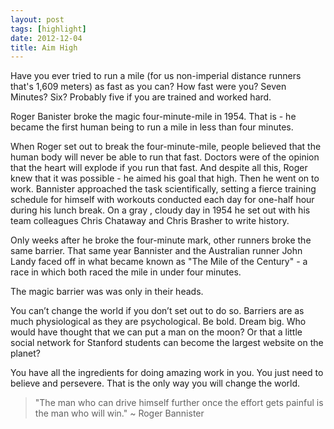 ```yaml
---
layout: post
tags: [highlight]
date: 2012-12-04
title: Aim High
---
```

Have you ever tried to run a mile (for us non-imperial distance runners that's 1,609 meters) as fast as you can? How fast were you? Seven Minutes? Six? Probably five if you are trained and worked hard.

Roger Banister broke the magic four-minute-mile in 1954. That is - he became the first human being to run a mile in less than four minutes.

When Roger set out to break the four-minute-mile, people believed that the human body will never be able to run that fast. Doctors were of the opinion that the heart will explode if you run that fast. And despite all this, Roger knew that it was possible - he aimed his goal that high. Then he went on to work. Bannister approached the task scientifically, setting a fierce training schedule for himself with workouts conducted each day for one-half hour during his lunch break. On a gray , cloudy day in 1954 he set out with his team colleagues Chris Chataway and Chris Brasher to write history.

Only weeks after he broke the four-minute mark, other runners broke the same barrier. That same year Bannister and the Australian runner John Landy faced off in what became known as "The Mile of the Century" - a race in which both raced the mile in under four minutes.

The magic barrier was was only in their heads.

You can’t change the world if you don’t set out to do so. Barriers are as much physiological as they are psychological. Be bold. Dream big. Who would have thought that we can put a man on the moon? Or that a little social network for Stanford students can become the largest website on the planet?

You have all the ingredients for doing amazing work in you. You just need to believe and persevere. That is the only way you will change the world.

> "The man who can drive himself further once the effort gets painful is the man who will win." ~ Roger Bannister